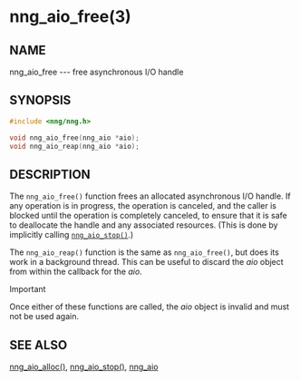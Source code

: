 # nng_aio_free(3)

## NAME

nng_aio_free --- free asynchronous I/O handle

## SYNOPSIS

```c
#include <nng/nng.h>

void nng_aio_free(nng_aio *aio);
void nng_aio_reap(nng_aio *aio);
```

## DESCRIPTION

The `nng_aio_free()` function frees an allocated asynchronous I/O handle.
If any operation is in progress, the operation is canceled, and the
caller is blocked until the operation is completely canceled, to ensure
that it is safe to deallocate the handle and any associated resources.
(This is done by implicitly calling [`nng_aio_stop()`](nng_aio_stop.md).)

The `nng_aio_reap()` function is the same as `nng_aio_free()`, but does
its work in a background thread.
This can be useful to discard the _aio_ object from within the callback for the _aio_.

> [!IMPORTANT]
> Once either of these functions are called, the _aio_ object is invalid and must not be used again.

## SEE ALSO

[nng_aio_alloc()](nng_aio_alloc.md),
[nng_aio_stop()](nng_aio_stop.md),
[nng_aio](nng_aio.md)
